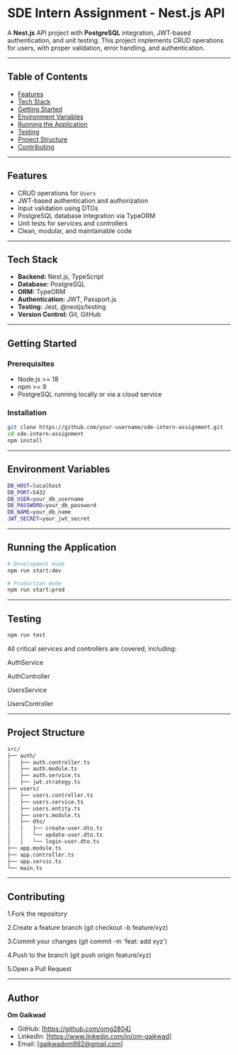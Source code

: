 # SDE Intern Assignment - Nest.js API

A **Nest.js** API project with **PostgreSQL** integration, JWT-based authentication, and unit testing. This project implements CRUD operations for users, with proper validation, error handling, and authentication.

---

## Table of Contents
- [Features](#features)
- [Tech Stack](#tech-stack)
- [Getting Started](#getting-started)
- [Environment Variables](#environment-variables)
- [Running the Application](#running-the-application)
- [Testing](#testing)
- [Project Structure](#project-structure)
- [Contributing](#contributing)

---

## Features
- CRUD operations for `Users`
- JWT-based authentication and authorization
- Input validation using DTOs
- PostgreSQL database integration via TypeORM
- Unit tests for services and controllers
- Clean, modular, and maintainable code

---

## Tech Stack
- **Backend:** Nest.js, TypeScript
- **Database:** PostgreSQL
- **ORM:** TypeORM
- **Authentication:** JWT, Passport.js
- **Testing:** Jest, @nestjs/testing
- **Version Control:** Git, GitHub

---

## Getting Started

### Prerequisites
- Node.js >= 18
- npm >= 9
- PostgreSQL running locally or via a cloud service

### Installation
```bash
git clone https://github.com/your-username/sde-intern-assignment.git
cd sde-intern-assignment
npm install
```
---

## Environment Variables
```bash
DB_HOST=localhost
DB_PORT=5432
DB_USER=your_db_username
DB_PASSWORD=your_db_password
DB_NAME=your_db_name
JWT_SECRET=your_jwt_secret
```
---

## Running the Application
```bash
# Development mode
npm run start:dev

# Production mode
npm run start:prod
```
---
## Testing
```bash
npm run test
```
All critical services and controllers are covered, including:

AuthService

AuthController

UsersService

UsersController

---
## Project Structure
```bash
src/
├── auth/
│   ├── auth.controller.ts
│   ├── auth.module.ts
│   ├── auth.service.ts
│   ├── jwt.strategy.ts
├── users/
│   ├── users.controller.ts
│   ├── users.service.ts
│   ├── users.entity.ts
│   ├── users.module.ts
│   ├── dto/
│   │   ├── create-user.dto.ts
│   │   └── update-user.dto.ts
│   │   └── login-user.dto.ts
├── app.module.ts
├── app.controller.ts
├── app.servic.ts
└── main.ts
```
---
## Contributing

1.Fork the repository

2.Create a feature branch (git checkout -b feature/xyz)

3.Commit your changes (git commit -m 'feat: add xyz')

4.Push to the branch (git push origin feature/xyz)

5.Open a Pull Request

---
## Author
 **Om Gaikwad**
- GitHub: [https://github.com/omg2804]
- LinkedIn: [https://www.linkedin.com/in/om-gaikwad]
- Email: [gaikwadom992@gmail.com]
